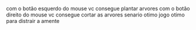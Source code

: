 com o botão esquerdo do mouse vc consegue plantar arvores
com o botão direito do mouse vc consegue cortar as arvores
senario otimo
jogo otimo para distrair a amente
